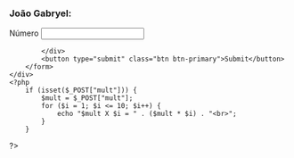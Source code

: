 ### João Gabryel:
<!DOCTYPE html>
<html lang="en">

<head>
    <meta charset="UTF-8">
    <meta name="viewport" content="width=device-width, initial-scale=1.0">
    <title>Document</title>
    <link href="https://cdn.jsdelivr.net/npm/bootstrap@5.3.1/dist/css/bootstrap.min.css" rel="stylesheet" integrity="sha384-4bw+/aepP/YC94hEpVNVgiZdgIC5+VKNBQNGCHeKRQN+PtmoHDEXuppvnDJzQIu9" crossorigin="anonymous">
</head>

<body>
    <script src="https://cdn.jsdelivr.net/npm/bootstrap@5.3.1/dist/js/bootstrap.bundle.min.js" integrity="sha384-HwwvtgBNo3bZJJLYd8oVXjrBZt8cqVSpeBNS5n7C8IVInixGAoxmnlMuBnhbgrkm" crossorigin="anonymous"></script>
    <div class="container">
        <form method="POST" >
            <div class="mb-3">
                <label for="mult" class="form-label">Número</label>
                <input type="number" class="form-control" id="mult" name="mult">

            </div>
            <button type="submit" class="btn btn-primary">Submit</button>
        </form>
    </div>
    <?php
        if (isset($_POST["mult"])) {
            $mult = $_POST["mult"];
            for ($i = 1; $i <= 10; $i++) {
                echo "$mult X $i = " . ($mult * $i) . "<br>";
            }
        }
?>
</body>

</html>